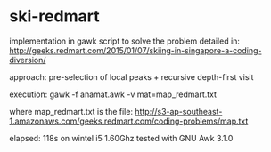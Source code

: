 # ski-redmart

implementation in gawk script to solve the problem detailed in:
http://geeks.redmart.com/2015/01/07/skiing-in-singapore-a-coding-diversion/

approach:
pre-selection of local peaks + recursive depth-first visit

execution:
gawk -f anamat.awk -v mat=map_redmart.txt

where map_redmart.txt is the file:
http://s3-ap-southeast-1.amazonaws.com/geeks.redmart.com/coding-problems/map.txt

elapsed: 118s on wintel i5 1.60Ghz
tested with GNU Awk 3.1.0
